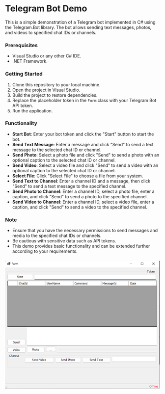 # Telegram Bot Demo

This is a simple demonstration of a Telegram bot implemented in C# using the Telegram.Bot library. The bot allows sending text messages, photos, and videos to specified chat IDs or channels.

### Prerequisites

- Visual Studio or any other C# IDE.
- .NET Framework.

### Getting Started

1. Clone this repository to your local machine.
2. Open the project in Visual Studio.
3. Build the project to restore dependencies.
4. Replace the placeholder token in the `Form` class with your Telegram Bot API token.
5. Run the application.

### Functionality

- **Start Bot**: Enter your bot token and click the "Start" button to start the bot.
- **Send Text Message**: Enter a message and click "Send" to send a text message to the selected chat ID or channel.
- **Send Photo**: Select a photo file and click "Send" to send a photo with an optional caption to the selected chat ID or channel.
- **Send Video**: Select a video file and click "Send" to send a video with an optional caption to the selected chat ID or channel.
- **Select File**: Click "Select File" to choose a file from your system.
- **Send Text to Channel**: Enter a channel ID and a message, then click "Send" to send a text message to the specified channel.
- **Send Photo to Channel**: Enter a channel ID, select a photo file, enter a caption, and click "Send" to send a photo to the specified channel.
- **Send Video to Channel**: Enter a channel ID, select a video file, enter a caption, and click "Send" to send a video to the specified channel.

### Note

- Ensure that you have the necessary permissions to send messages and media to the specified chat IDs or channels.
- Be cautious with sensitive data such as API tokens.
- This demo provides basic functionality and can be extended further according to your requirements.

###

![Screenshot 04-10-2024 18.32.27.png](image/Screenshot_04-10-2024_18.32.27.png)
